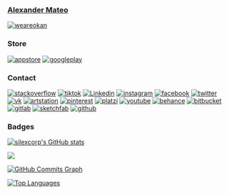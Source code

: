 <!-- ### [We are Okan](https://weareokan.com/) -->
### [Alexander Mateo](https://alexandermateo.com/)
[![weareokan](https://github.com/silexcorp/silexcorp/assets/13637191/333c65f6-0597-431c-a3bc-5cd248a3efeb)](https://www.alexandermateo.com)

### Store

[![appstore](https://alexandermateo.com/assets/assets/contact/about/appstore.png)](https://apps.apple.com/us/developer/marco-alexander-mateo-mateo/id1570311109)
[![googleplay](https://alexandermateo.com/assets/assets/contact/about/googleplay.png)](https://play.google.com/store/apps/dev?id=7242794089742642803&hl)

### Contact

[![stackoverflow](https://alexandermateo.com/assets/assets/contact/about/stackoverflow.png)](https://stackoverflow.com/users/9960358/silexcorp)
[![tiktok](https://alexandermateo.com/assets/assets/contact/about/tiktok.png)](https://www.tiktok.com/@silexcorp)
[![Linkedin](https://alexandermateo.com/assets/assets/contact/about/linkedin.png)](https://www.linkedin.com/in/silexcorp)
[![instagram](https://alexandermateo.com/assets/assets/contact/about/instagram.png)](https://www.instagram.com/silexcorp)
[![facebook](https://alexandermateo.com/assets/assets/contact/about/facebook.png)](https://www.facebook.com/silexCorp)
[![twitter](https://alexandermateo.com/assets/assets/contact/about/twitter.png)](https://twitter.com/silexcorp)
[![vk](https://alexandermateo.com/assets/assets/contact/about/vk.png)](https://vk.com/silexcorp)
[![artstation](https://alexandermateo.com/assets/assets/contact/about/artstation.png)](https://www.artstation.com/silexcorp)
[![pinterest](https://alexandermateo.com/assets/assets/contact/about/pinterest.png)](https://www.pinterest.com/silexcorp)
[![platzi](https://alexandermateo.com/assets/assets/contact/about/platzi.png)](https://platzi.com/p/silexcorp/)
[![youtube](https://alexandermateo.com/assets/assets/contact/about/youtube.png)](https://www.youtube.com/silexcorp)
[![behance](https://alexandermateo.com/assets/assets/contact/about/behance.png)](https://www.behance.net/silexcorp)
[![bitbucket](https://alexandermateo.com/assets/assets/contact/about/bitbucket.png)](https://bitbucket.org/silexcorp)
[![gitlab](https://alexandermateo.com/assets/assets/contact/about/gitlab.png)](https://gitlab.com/silexcorp)
[![sketchfab](https://alexandermateo.com/assets/assets/contact/about/sketchfab.png)](https://sketchfab.com/silexcorp)
[![github](https://alexandermateo.com/assets/assets/contact/about/github.png)](https://github.com/silexcorp)


<!--### Socials

<p align="left"> <a href="https://www.github.com/silexcorp" target="_blank" rel="noreferrer"><img src="https://raw.githubusercontent.com/danielcranney/readme-generator/main/public/icons/socials/github-dark.svg" width="32" height="32" /></a> <a href="http://www.instagram.com/silexcorp" target="_blank" rel="noreferrer"><img src="https://raw.githubusercontent.com/danielcranney/readme-generator/main/public/icons/socials/instagram.svg" width="32" height="32" /></a> <a href="https://www.linkedin.com/in/silexcorp/" target="_blank" rel="noreferrer"><img src="https://raw.githubusercontent.com/danielcranney/readme-generator/main/public/icons/socials/linkedin.svg" width="32" height="32" /></a> <a href="https://www.twitter.com/silexcorp" target="_blank" rel="noreferrer"><img src="https://raw.githubusercontent.com/danielcranney/readme-generator/main/public/icons/socials/twitter.svg" width="32" height="32" /></a></p>
-->

### Badges

<a href="http://www.github.com/silexcorp"><img src="https://github-readme-stats.vercel.app/api?username=silexcorp&show_icons=true&hide=&count_private=true&title_color=0891b2&text_color=ffffff&icon_color=0891b2&bg_color=1c1917&hide_border=true&show_icons=true" alt="silexcorp's GitHub stats" /></a>

<a href="http://www.github.com/silexcorp"><img src="https://github-readme-streak-stats.herokuapp.com/?user=silexcorp&stroke=ffffff&background=1c1917&ring=0891b2&fire=0891b2&currStreakNum=ffffff&currStreakLabel=0891b2&sideNums=ffffff&sideLabels=ffffff&dates=ffffff&hide_border=true" /></a>

<a href="http://www.github.com/silexcorp"><img src="https://activity-graph.herokuapp.com/graph?username=silexcorp&bg_color=1c1917&color=ffffff&line=0891b2&point=ffffff&area_color=1c1917&area=true&hide_border=true&custom_title=GitHub%20Commits%20Graph" alt="GitHub Commits Graph" /></a>

<a href="https://github.com/silexcorp" align="left"><img src="https://github-readme-stats.vercel.app/api/top-langs/?username=silexcorp&langs_count=10&title_color=0891b2&text_color=ffffff&icon_color=0891b2&bg_color=1c1917&hide_border=true&locale=en&custom_title=Top%20%Languages" alt="Top Languages" /></a>
